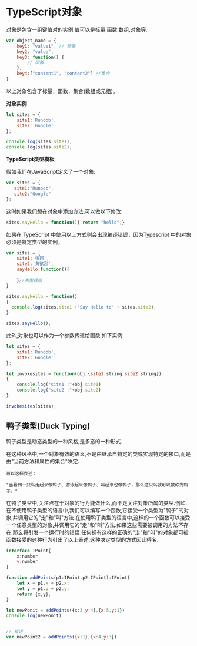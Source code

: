 # TypeScript对象

对象是包含一组键值对的实例.值可以是标量,函数,数组,对象等.

```js
var object_name = { 
    key1: "value1", // 标量
    key2: "value",  
    key3: function() {
        // 函数
    }, 
    key4:["content1", "content2"] //集合
}
```

以上对象包含了标量，函数，集合(数组或元组)。 

**对象实例**

```js
let sites = {
    site1:'Runoob',
    site2:'Google'
};

console.log(sites.site1);
console.log(sites.site2);
```

**TypeScript类型模板**

假如我们在JavaScript定义了一个对象:

```js
var sites = { 
   site1:"Runoob", 
   site2:"Google" 
};
```

这时如果我们想在对象中添加方法,可以做以下修改:

```js
sites.sayHello = function(){ return "hello";}
```

如果在 TypeScript 中使用以上方式则会出现编译错误，因为Typescript 中的对象必须是特定类型的实例。 

```js
var sites = {
    site1:'张珂',
    site2:'黄欲烈',
    sayHello:function(){
        
    }//类型模板
}

sites.sayHello = function()
{
  console.log(sites.site1 +'Say Hello to' + sites.site2);
}

sites.sayHello();
```

此外,对象也可以作为一个参数传递给函数,如下实例:

```js
let sites = {
    site1:'Runoob',
    site2:'Google'
};

let invokesites = function(obj:{site1:string,site2:string})
{
    console.log("site1 :"+obj.site1) 
    console.log("site2 :"+obj.site2) 
}

invokesites(sites);
```

## 鸭子类型(Duck Typing)

鸭子类型是动态类型的一种风格,是多态的一种形式.

在这种风格中,一个对象有效的语义,不是由继承自特定的类或实现特定的接口,而是由"当前方法和属性的集合"决定.

```
可以这样表述：

"当看到一只鸟走起来像鸭子、游泳起来像鸭子、叫起来也像鸭子，那么这只鸟就可以被称为鸭子。"
```

在鸭子类型中,关注点在于对象的行为能做什么,而不是关注对象所属的类型.例如,在不使用鸭子类型的语言中,我们可以编写一个函数,它接受一个类型为"鸭子"的对象,并调用它的"走"和"叫"方法.在使用鸭子类型的语言中,这样的一个函数可以接受一个任意类型的对象,并调用它的"走"和"叫"方法.如果这些需要被调用的方法不存在,那么将引发一个运行时的错误.任何拥有这样的正确的"走"和"叫"的对象都可被函数接受的这种行为引出了以上表述,这种决定类型的方式因此得名.

```js
interface IPoint{
    x:number,
    y:number
}

function addPoints(p1:IPoint,p2:IPoint):IPoint{
    let x = p1.x + p2.x;
    let y = p1.y + p2.y;
    return {x,y};
}

let newPonit = addPoints({x:3,y:4},{x:5,y:1})
console.log(newPonit)


// 错误 
var newPoint2 = addPoints({x:1},{x:4,y:3})
```

